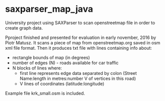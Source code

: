 # saxparser_map_java
University project using SAXParser to scan openstreetmap file in order to create graph data.

Pproject finished and presented for evaluation in early november, 2016 by Piotr Matusz.
It scans a piece of map from openstreetmap.org saved in osm xml file format.
Then it produces txt file with lines containing info about:
 - rectangle bounds of map (in degrees)
 - number of edges (N) - roads available for car traffic
 - N blocks of lines where:
  	- first line represents edge data separated by colon
  	  (Street Name:length in metres:number V of vertices in this road)
  	- V lines of coordinates (latitude:longitude)
 
Example file krk_small.osm is included.
